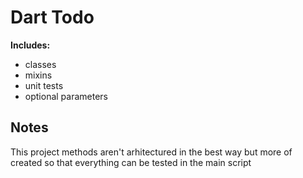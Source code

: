 # Dart Todo

**Includes:**
- classes
- mixins
- unit tests
- optional parameters


## Notes

This project methods aren't arhitectured in the best way but more of created so that everything can be tested in the main script
